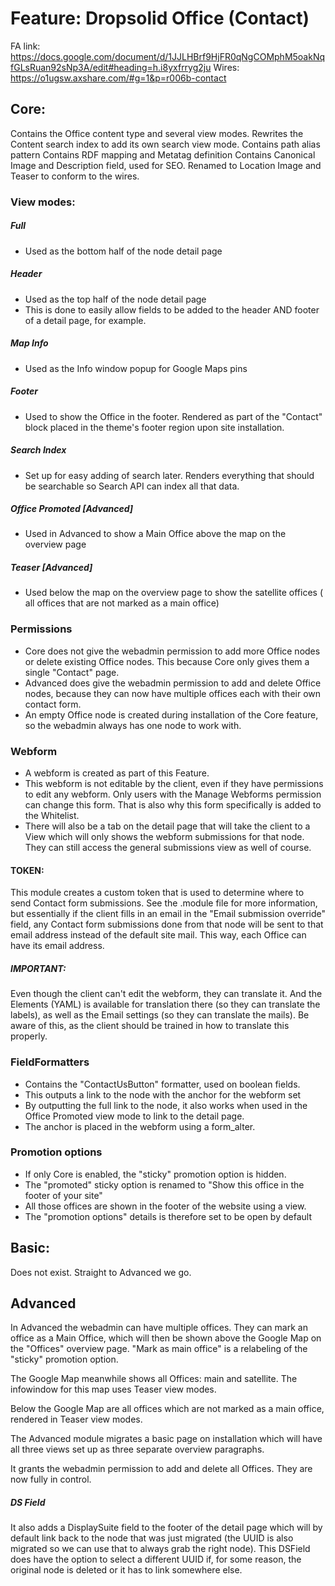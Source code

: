 # Feature: Dropsolid Office (Contact)

FA link: https://docs.google.com/document/d/1JJLHBrf9HjFR0qNgCOMphM5oakNqfGLsRuan92sNp3A/edit#heading=h.i8yxfrryg2ju
Wires: https://o1ugsw.axshare.com/#g=1&p=r006b-contact

## Core:
Contains the Office content type and several view modes. 
Rewrites the Content search index to add its own search view mode.
Contains path alias pattern
Contains RDF mapping and Metatag definition
Contains Canonical Image and Description field, used for SEO. Renamed to 
Location Image
and Teaser to conform to the wires.

### View modes:
##### Full
* Used as the bottom half of the node detail page
##### Header
* Used as the top half of the node detail page
* This is done to easily allow fields to be added to the header AND footer of a
detail page, for example.
##### Map Info
* Used as the Info window popup for Google Maps pins
##### Footer
* Used to show the Office in the footer. Rendered as part of the "Contact"
block placed in the theme's footer region upon site installation.
##### Search Index
* Set up for easy adding of search later. Renders everything that should be
searchable so Search API can index all that data.
##### Office Promoted [Advanced]
* Used in Advanced to show a Main Office above the map on the overview page
##### Teaser [Advanced]
* Used below the map on the overview page to show the satellite offices (
all offices that are not marked as a main office)


### Permissions
* Core does not give the webadmin permission to add more Office nodes or delete
existing Office nodes. This because Core only gives them a single "Contact" 
page.  
* Advanced does give the webadmin permission to add and delete Office nodes, 
because they can now have multiple offices each with their own contact form.
* An empty Office node is created during installation of the Core feature, so
the webadmin always has one node to work with.

### Webform
* A webform is created as part of this Feature. 
* This webform is not editable by the client, even if they have permissions 
to edit any webform. Only users with the Manage Webforms permission can change
 this form. That is also why this form specifically is added to the Whitelist.
* There will also be a tab on the detail page that will take the client to a 
View which will only shows the webform submissions for that node. They can 
still access the general submissions view as well of course.

#### TOKEN:
This module creates a custom token that is used to determine where to send
Contact form submissions. See the .module file for more information, but 
essentially if the client fills in an email in the "Email submission 
override" field, any Contact form submissions done from that node will be 
sent to that email address instead of the default site mail. This way, each 
Office can have its email address.

##### IMPORTANT:
Even though the client can't edit the webform, they can translate it. And the
 Elements (YAML) is available for translation there (so they can translate 
 the labels), as well as the Email settings (so they can translate the 
 mails). Be aware of this, as the client should be trained in how to translate
this properly.

### FieldFormatters
* Contains the "ContactUsButton" formatter, used on boolean fields.
* This outputs a link to the node with the anchor for the webform set
* By outputting the full link to the node, it also works when used
in the Office Promoted view mode to link to the detail page.
* The anchor is placed in the webform using a form_alter.

### Promotion options
* If only Core is enabled, the "sticky" promotion option is hidden.
* The "promoted" sticky option is renamed to "Show this office in the footer
 of your site"
* All those offices are shown in the footer of the website using a view.
* The "promotion options" details is therefore set to be open by default



## Basic:
Does not exist. Straight to Advanced we go.



## Advanced
In Advanced the webadmin can have multiple offices. They can mark an office
as a Main Office, which will then be shown above the Google Map on the
"Offices" overview page. "Mark as main office" is a relabeling of the "sticky"
promotion option.

The Google Map meanwhile shows all Offices: main and satellite. The infowindow
for this map uses Teaser view modes.

Below the Google Map are all offices which are not marked as a main office,
rendered in Teaser view modes.

The Advanced module migrates a basic page on installation which will
have all three views set up as three separate overview paragraphs.

It grants the webadmin permission to add and delete all Offices. They are now
 fully in control.

##### DS Field
It also adds a DisplaySuite field to the footer of the detail page which
will by default link back to the node that was just migrated (the UUID is
also migrated so we can use that to always grab the right node). This DSField
does have the option to select a different UUID if, for some reason, the 
original node is deleted or it has to link somewhere else.
